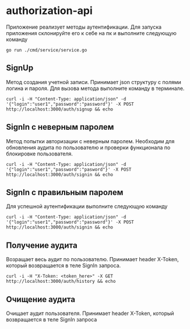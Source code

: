 # authorization-api

Приложение реализует методы аутентификации. Для запуска приложения склонируйте его к себе на пк и выполните следующую команду

```go run ./cmd/service/service.go``` 

## SignUp
Метод создания учетной записи. Принимает json структуру с полями логина и пароля. Для вызова метода выполните команду в терминале.
```
curl -i -H "Content-Type: application/json" -d '{"login":"user1","password":"password"}' -X POST http://localhost:3000/auth/signup && echo
```

## SignIn с неверным паролем
Метод попытки авторизации с неверным паролем. Необходим для обновления аудита по пользователю и проверки функционала по блокировке пользователя.
```
curl -i -H "Content-Type: application/json" -d '{"login":"user1","password":"pasword"}' -X POST http://localhost:3000/auth/signin && echo
```

## SignIn с правильным паролем
Для успешной аутентификации выполните следующую команду
```
curl -i -H "Content-Type: application/json" -d '{"login":"user1","password":"password"}' -X POST http://localhost:3000/auth/signin && echo
```

## Получение аудита
Возращает весь аудит по пользователю. Принимает header X-Token, который возвращается в теле SignIn запроса.
```
curl -i -H "X-Token: <token_here>" -X GET http://localhost:3000/auth/history && echo
```

## Очищение аудита
Очищает аудит пользователя. Принимает header X-Token, который возвращается в теле SignIn запроса 
```curl -i -H "X-Token: <token_here>" -X DELETE http://localhost:3000/auth/history && echo
```